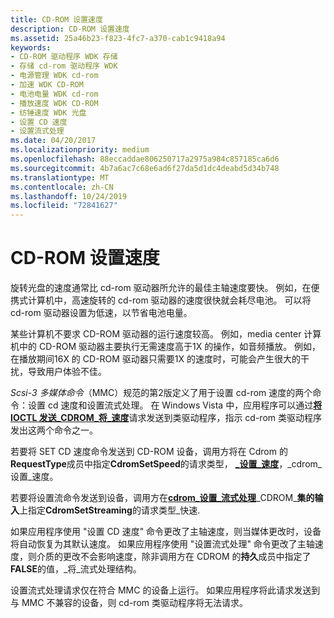 ```yaml
---
title: CD-ROM 设置速度
description: CD-ROM 设置速度
ms.assetid: 25a46b23-f823-4fc7-a370-cab1c9418a94
keywords:
- CD-ROM 驱动程序 WDK 存储
- 存储 cd-rom 驱动程序 WDK
- 电源管理 WDK cd-rom
- 加速 WDK CD-ROM
- 电池电量 WDK cd-rom
- 播放速度 WDK CD-ROM
- 纺锤速度 WDK 光盘
- 设置 CD 速度
- 设置流式处理
ms.date: 04/20/2017
ms.localizationpriority: medium
ms.openlocfilehash: 88eccaddae806250717a2975a984c857185ca6d6
ms.sourcegitcommit: 4b7a6ac7c68e6ad6f27da5d1dc4deabd5d34b748
ms.translationtype: MT
ms.contentlocale: zh-CN
ms.lasthandoff: 10/24/2019
ms.locfileid: "72841627"
---
```

# <a name="cd-rom-set-speed"></a>CD-ROM 设置速度


旋转光盘的速度通常比 cd-rom 驱动器所允许的最佳主轴速度要快。 例如，在便携式计算机中，高速旋转的 cd-rom 驱动器的速度很快就会耗尽电池。 可以将 cd-rom 驱动器设置为低速，以节省电池电量。

某些计算机不要求 CD-ROM 驱动器的运行速度较高。 例如，media center 计算机中的 CD-ROM 驱动器主要执行无需速度高于1X 的操作，如音频播放。 例如，在播放期间16X 的 CD-ROM 驱动器只需要1X 的速度时，可能会产生很大的干扰，导致用户体验不佳。

*Scsi-3 多媒体命令*（MMC）规范的第2版定义了用于设置 cd-rom 速度的两个命令：设置 cd 速度和设置流式处理。 在 Windows Vista 中，应用程序可以通过[**将 IOCTL 发送\_CDROM\_将\_速度**](https://docs.microsoft.com/windows-hardware/drivers/ddi/ntddcdrm/ni-ntddcdrm-ioctl_cdrom_set_speed)请求发送到类驱动程序，指示 cd-rom 类驱动程序发出这两个命令之一。

若要将 SET CD 速度命令发送到 CD-ROM 设备，调用方将在 Cdrom 的**RequestType**成员中指定**CdromSetSpeed**的请求类型， [ **\_设置\_速度**](https://docs.microsoft.com/windows-hardware/drivers/ddi/ntddcdrm/ns-ntddcdrm-_cdrom_set_speed)，\_cdrom\_设置\_速度。

若要将设置流命令发送到设备，调用方在[**cdrom\_设置\_流式处理**](https://docs.microsoft.com/windows-hardware/drivers/ddi/ntddcdrm/ns-ntddcdrm-_cdrom_set_streaming)\_CDROM\_**集的输入**上指定**CdromSetStreaming**的请求类型\_快速.

如果应用程序使用 "设置 CD 速度" 命令更改了主轴速度，则当媒体更改时，设备将自动恢复为其默认速度。 如果应用程序使用 "设置流式处理" 命令更改了主轴速度，则介质的更改不会影响速度，除非调用方在 CDROM 的**持久**成员中指定了**FALSE**的值，\_将\_流式处理结构。

设置流式处理请求仅在符合 MMC 的设备上运行。 如果应用程序将此请求发送到与 MMC 不兼容的设备，则 cd-rom 类驱动程序将无法请求。

 

 




